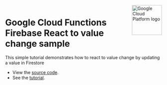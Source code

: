 <img src="https://avatars2.githubusercontent.com/u/2810941?v=3&s=96" alt="Google Cloud Platform logo" title="Google Cloud Platform" align="right" height="96" width="96"/>

# Google Cloud Functions Firebase React to value change sample

This simple tutorial demonstrates how to react to value change by updating a value in Firestore

- View the [source code][code].
- See the [tutorial].

[code]: index.php
[tutorial]: https://cloud.google.com/functions/docs/samples/functions-firebase-reactive
